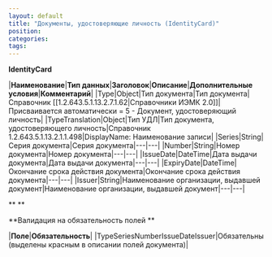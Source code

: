```yaml
---
layout: default
title: "Документы, удостоверяющие личность (IdentityCard)"
position: 
categories: 
tags: 
---
```


**IdentityCard**

|**Наименование**|**Тип данных**|**Заголовок**|**Описание**|**Дополнительные условия**|**Комментарий**|
|Type|Object|Тип документа|Тип документа|Справочник [[1.2.643.5.1.13.2.7.1.62|Справочники ИЭМК 2.0]]|Присваивается автоматически = 5 - Документ, удостоверяющий личность|
|TypeTranslation|Object|Тип УДЛ|Тип документа, удостоверяющего личность|Справочник 1.2.643.5.1.13.2.1.1.498|DisplayName: Наименование записи|
|Series|String|Серия документа|Серия документа|---|---|
|Number|String|Номер документа|Номер документа|---|---|
|IssueDate|DateTime|Дата выдачи документа|Дата выдачи документа|---|---|
|ExpiryDate|DateTime|Окончание срока действия документа|Окончание срока действия документа|---|---|
|Issuer|String|Наименование организации, выдавшей документ|Наименование организации, выдавшей документ|---|---|

** **

**Валидация на обязательность полей **

|**Поле**|**Обязательность**|
|TypeSeriesNumberIssueDateIssuer|Обязательны (выделены красным в описании полей документа)|

